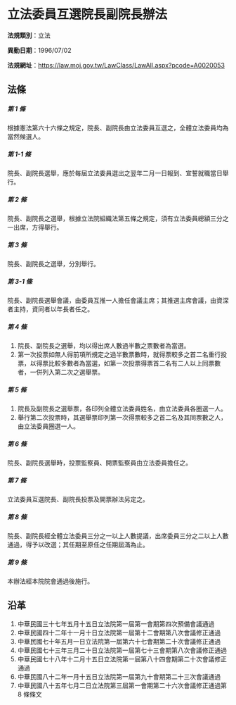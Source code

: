 # 立法委員互選院長副院長辦法


**法規類別**：立法

**異動日期**：1996/07/02  

**法規網址**：https://law.moj.gov.tw/LawClass/LawAll.aspx?pcode=A0020053



## 法條
##### 第 1 條
根據憲法第六十六條之規定，院長、副院長由立法委員互選之，全體立法委員均為當然候選人。

##### 第 1-1 條
院長、副院長選舉，應於每屆立法委員選出之翌年二月一日報到、宣誓就職當日舉行。

##### 第 2 條
院長、副院長之選舉，根據立法院組織法第五條之規定，須有立法委員總額三分之一出席，方得舉行。

##### 第 3 條
院長、副院長之選舉，分別舉行。

##### 第 3-1 條
院長、副院長選舉會議，由委員互推一人擔任會議主席；其推選主席會議，由資深者主持，資同者以年長者任之。

##### 第 4 條
1. 院長、副院長之選舉，均以得出席人數過半數之票數者為當選。
1. 第一次投票如無人得前項所規定之過半數票數時，就得票較多之首二名重行投票，以得票比較多數者為當選，如第一次投票得票首二名有二人以上同票數者，一併列入第二次之選舉票。

##### 第 5 條
1. 院長及副院長之選舉票，各印列全體立法委員姓名，由立法委員各圈選一人。
1. 舉行第二次投票時，其選舉票印列第一次得票較多之首二名及其同票數之人，由立法委員圈選一人。

##### 第 6 條
院長、副院長選舉時，投票監察員、開票監察員由立法委員擔任之。

##### 第 7 條
立法委員互選院長、副院長投票及開票辦法另定之。

##### 第 8 條
院長、副院長經全體立法委員三分之一以上人數提議，出席委員三分之二以上人數通過，得予以改選；其任期至原任之任期屆滿為止。

##### 第 9 條
本辦法經本院院會通過後施行。

## 沿革
1. 中華民國三十七年五月十五日立法院第一屆第一會期第四次預備會議通過
1. 中華民國四十二年十一月十日立法院第一屆第十二會期第八次會議修正通過
1. 中華民國七十年五月一日立法院第一屆第六十七會期第二十次會議修正通過
1. 中華民國七十三年三月二十日立法院第一屆第七十三會期第八次會議修正通過
1. 中華民國七十八年十二月十五日立法院第一屆第八十四會期第二十次會議修正通過
1. 中華民國八十二年一月十五日立法院第一屆第九十會期第二十三次會議通過
1. 中華民國八十五年七月二日立法院第三屆第一會期第二十六次會議修正通過第 8  條條文
